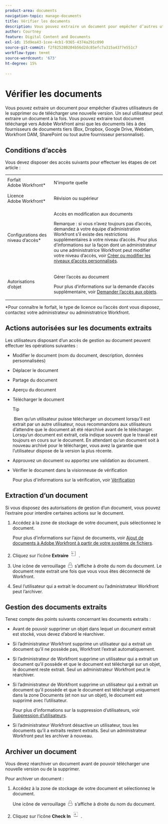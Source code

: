 ```yaml
---
product-area: documents
navigation-topic: manage-documents
title: Vérifier les documents
description: Vous pouvez extraire un document pour empêcher d’autres utilisateurs de le supprimer ou de télécharger une nouvelle version. Un seul utilisateur peut extraire un document à la fois. Vous pouvez extraire tout document téléchargé vers Adobe Workfront ainsi que les documents liés à des fournisseurs de documents tiers (Box, Dropbox, Google Drive, Webdam, Workfront DAM, SharePoint ou tout autre fournisseur personnalisé).
author: Courtney
feature: Digital Content and Documents
exl-id: 15d9ea43-1cee-4cb1-9365-4374a291c090
source-git-commit: f2f825280204b56d2dc85efc7a315a4377e551c7
workflow-type: tm+mt
source-wordcount: '673'
ht-degree: 15%

---
```


# Vérifier les documents

Vous pouvez extraire un document pour empêcher d’autres utilisateurs de le supprimer ou de télécharger une nouvelle version. Un seul utilisateur peut extraire un document à la fois. Vous pouvez extraire tout document téléchargé vers Adobe Workfront ainsi que les documents liés à des fournisseurs de documents tiers (Box, Dropbox, Google Drive, Webdam, Workfront DAM, SharePoint ou tout autre fournisseur personnalisé). 

## Conditions d’accès

Vous devez disposer des accès suivants pour effectuer les étapes de cet article :

<table style="table-layout:auto"> 
 <col> 
 <col> 
 <tbody> 
  <tr> 
   <td role="rowheader">Forfait Adobe Workfront*</td> 
   <td> <p>N’importe quelle</p> </td> 
  </tr> 
  <tr> 
   <td role="rowheader">Licence Adobe Workfront*</td> 
   <td> <p>Révision ou supérieur</p> </td> 
  </tr> 
  <tr> 
   <td role="rowheader">Configurations des niveau d’accès*</td> 
   <td> <p>Accès en modification aux documents</p> <p>Remarque : si vous n’avez toujours pas d’accès, demandez à votre équipe d’administration Workfront s’il existe des restrictions supplémentaires à votre niveau d’accès. Pour plus d’informations sur la façon dont un administrateur ou une administratrice Workfront peut modifier votre niveau d’accès, voir <a href="../../administration-and-setup/add-users/configure-and-grant-access/create-modify-access-levels.md" class="MCXref xref">Créer ou modifier les niveaux d’accès personnalisés</a>.</p> </td> 
  </tr> 
  <tr> 
   <td role="rowheader">Autorisations d’objet</td> 
   <td> <p>Gérer l’accès au document</p> <p>Pour plus d’informations sur la demande d’accès supplémentaire, voir <a href="../../workfront-basics/grant-and-request-access-to-objects/request-access.md" class="MCXref xref">Demander l’accès aux objets</a>.</p> </td> 
  </tr> 
 </tbody> 
</table>

&#42;Pour connaître le forfait, le type de licence ou l’accès dont vous disposez, contactez votre administrateur ou administratrice Workfront.

## Actions autorisées sur les documents extraits

Les utilisateurs disposant d’un accès de gestion au document peuvent effectuer les opérations suivantes :

* Modifier le document (nom du document, description, données personnalisées)
* Déplacer le document
* Partage du document
* Aperçu du document
* Télécharger le document

  >[!TIP]
  >
  > Bien qu’un utilisateur puisse télécharger un document lorsqu’il est extrait par un autre utilisateur, nous recommandons aux utilisateurs d’attendre que le document ait été réarchivé avant de le télécharger. Lorsqu’un document est extrait, cela indique souvent que le travail est toujours en cours sur le document. En attendant qu’un document soit à nouveau archivé pour le télécharger, vous avez la garantie que l’utilisateur dispose de la version la plus récente.

* Approuvez un document ou apportez une validation au document.
* Vérifier le document dans la visionneuse de vérification

  Pour plus d&#39;informations sur la vérification, voir [Vérification](../../review-and-approve-work/proofing/proofing.md)

## Extraction d’un document

Si vous disposez des autorisations de gestion d’un document, vous pouvez l’extraire pour interdire certaines actions sur le document. 

1. Accédez à la zone de stockage de votre document, puis sélectionnez le document. 

   Pour plus d’informations sur l’ajout de documents, voir [Ajout de documents à Adobe Workfront à partir de votre système de fichiers](../../documents/adding-documents-to-workfront/add-documents-from-file-system.md).

1. Cliquez sur l’icône **Extraire** ![](assets/check-out-25x23.png) .

1. Une icône de verrouillage ![](assets/lock-icon-locked-qs.png) s’affiche à droite du nom du document. Le document reste extrait une fois que vous vous êtes déconnecté de Workfront.
1. Seul l’utilisateur qui a extrait le document ou l’administrateur Workfront peut l’archiver.

## Gestion des documents extraits

Tenez compte des points suivants concernant les documents extraits :

* Avant de pouvoir supprimer un objet dans lequel un document extrait est stocké, vous devez d’abord le réarchiver. 
* Si l’administrateur Workfront supprime un utilisateur qui a extrait un document qu’il ne possède pas, Workfront l’extrait automatiquement.
* Si l’administrateur de Workfront supprime un utilisateur qui a extrait un document qu’il possède et que le document est téléchargé sur un objet, le document reste extrait. Seul un administrateur Workfront peut le réarchiver.
* Si l’administrateur de Workfront supprime un utilisateur qui a extrait un document qu’il possède et que le document est téléchargé uniquement dans la zone Documents (et non sur un objet), le document est supprimé avec l’utilisateur.

  Pour plus d’informations sur la suppression d’utilisateurs, voir [Suppression d’utilisateurs](../../administration-and-setup/add-users/create-and-manage-users/delete-a-user.md).

* Si l’administrateur Workfront désactive un utilisateur, tous les documents qu’il a extraits restent extraits. Seul un administrateur Workfront peut les archiver à nouveau. 

## Archiver un document

Vous devez réarchiver un document avant de pouvoir télécharger une nouvelle version ou de la supprimer. 

Pour archiver un document :

1. Accédez à la zone de stockage de votre document et sélectionnez le document. 

   Une icône de verrouillage ![](assets/lock-icon-locked-qs.png) s’affiche à droite du nom du document.

1. Cliquez sur l’icône **Check In** ![](assets/check-in-25x22.png) .
